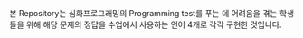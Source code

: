 본 Repository는 심화프로그래밍의 Programming test를 푸는 데 어려움을 겪는 학생들을 위해 해당 문제의 정답을 수업에서 사용하는 언어 4개로 각각 구현한 것입니다.